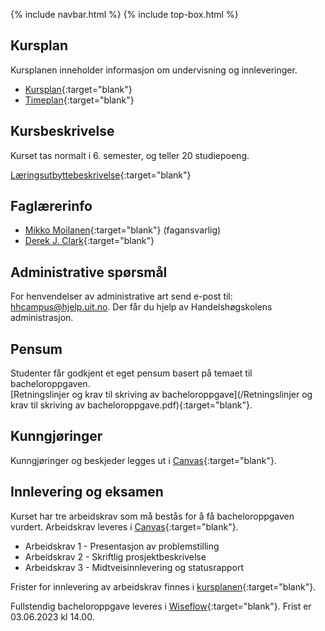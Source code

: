 {% include navbar.html %}  {% include top-box.html %}



## Kursplan  

Kursplanen inneholder informasjon om undervisning og innleveringer.  

- [Kursplan](kursplan.md){:target="blank"}
- [Timeplan](https://timeplan.uit.no/emne_timeplan.php?sem=24v&module[]=SOK-2209-1#week-48){:target="blank"}


## Kursbeskrivelse 

Kurset tas normalt i 6. semester, og teller 20 studiepoeng.        

[Læringsutbyttebeskrivelse](https://uit.no/utdanning/aktivt/emne/SOK-2209){:target="blank"}   



## Faglærerinfo  

- [Mikko Moilanen](https://uit.no/ansatte/person?p_document_id=200602){:target="blank"} (fagansvarlig)
- [Derek J. Clark](https://uit.no/ansatte/derek.clark){:target="blank"}


 

## Administrative spørsmål

For henvendelser av administrative art send e-post til: <hhcampus@hjelp.uit.no>. Der får du hjelp av Handelshøgskolens administrasjon.


## Pensum  

Studenter får godkjent et eget pensum basert på temaet til bacheloroppgaven.           
[Retningslinjer og krav til skriving av bacheloroppgave](/Retningslinjer og krav til skriving av bacheloroppgave.pdf){:target="blank"}.


## Kunngjøringer  

Kunngjøringer og beskjeder legges ut i [Canvas](https://uit.instructure.com/courses/33649){:target="blank"}.


## Innlevering og eksamen  

Kurset har tre arbeidskrav som må bestås for å få bacheloroppgaven vurdert. Arbeidskrav leveres i [Canvas](https://uit.instructure.com/courses/33649/assignments){:target="blank"}.        
- Arbeidskrav 1 - Presentasjon av problemstilling
- Arbeidskrav 2 - Skriftlig prosjektbeskrivelse
- Arbeidskrav 3 - Midtveisinnlevering og statusrapport

Frister for innlevering av arbeidskrav finnes i [kursplanen](kursplan.md){:target="blank"}.

Fullstendig bacheloroppgave leveres i [Wiseflow](https://europe.wiseflow.net/login){:target="blank"}. Frist er 03.06.2023 kl 14.00.
